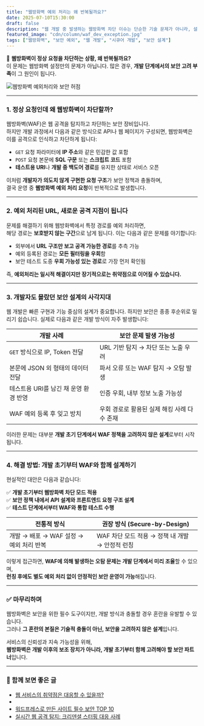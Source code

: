 ```yaml
---
title: "웹방화벽 예외 처리는 왜 반복될까요?"
date: 2025-07-10T15:30:00
draft: false
description: "웹 개발 중 발생하는 웹방화벽 차단 이슈는 단순한 기술 문제가 아니라, 설계 초기 단계에서의 보안 고려 부족에서 시작됩니다. 반복되는 예외 처리를 줄이기 위한 현실적인 접근 방법을 소개합니다."
featured_image: "cdn/column/waf_dev_exception.jpg"
tags: ["웹방화벽", "보안 예외", "웹 개발", "시큐어 개발", "보안 설계"]
---
```


🚧 **웹방화벽이 정상 요청을 차단하는 상황, 왜 반복될까요?**  
이 문제는 웹방화벽 설정만의 문제가 아닙니다. 많은 경우, **개발 단계에서의 보안 고려 부족**이 그 원인이 됩니다.

<!--more-->

![웹방화벽 예외처리와 보안 허점](https://blog.plura.io/cdn/column/waf_dev_exception.jpg)

---

### 1. **정상 요청인데 왜 웹방화벽이 차단할까?**

웹방화벽(WAF)은 웹 공격을 탐지하고 차단하는 보안 장비입니다.  
하지만 개발 과정에서 다음과 같은 방식으로 API나 웹 페이지가 구성되면, 웹방화벽은 이를 공격으로 인식하고 차단하게 됩니다:

- `GET` 요청 파라미터에 **IP 주소**와 같은 민감한 값 포함  
- `POST` 요청 본문에 **SQL 구문** 또는 **스크립트 코드** 포함  
- **테스트용 URI**나 **개발 중 백도어 경로**를 유지한 상태로 서비스 오픈  

이처럼 **개발자가 의도치 않게 구현한 요청 구조**가 보안 정책과 충돌하며,  
결국 운영 중 **웹방화벽 예외 처리 요청**이 반복적으로 발생합니다.

---

### 2. **예외 처리된 URL, 새로운 공격 지점이 됩니다**

문제를 해결하기 위해 웹방화벽에서 특정 경로를 예외 처리하면,  
해당 경로는 **보호받지 않는 구간**으로 남게 됩니다. 이는 다음과 같은 문제를 야기합니다:

- 외부에서 **URL 구조만 보고 공격 가능한 경로**를 추측 가능  
- 예외 등록된 경로는 **모든 필터링을 우회**함  
- 보안 테스트 도중 **우회 가능성 있는 경로**로 가장 먼저 확인됨

즉, **예외처리는 일시적 해결이지만 장기적으로는 취약점으로 이어질 수 있습니다.**

---

### 3. **개발자도 몰랐던 보안 설계의 사각지대**

웹 개발은 빠른 구현과 기능 중심의 설계가 중요합니다. 하지만 보안은 종종 후순위로 밀리기 쉽습니다. 실제로 다음과 같은 개발 방식이 자주 발생합니다:

| 개발 사례                         | 보안 문제 발생 가능성                    |
|----------------------------------|---------------------------------------|
| `GET` 방식으로 IP, Token 전달         | URL 기반 탐지 → 차단 또는 노출 우려         |
| 본문에 JSON 외 형태의 데이터 전달      | 파서 오류 또는 WAF 탐지 → 오탐 발생          |
| 테스트용 URI를 남긴 채 운영 환경 반영   | 인증 우회, 내부 정보 노출 가능성              |
| WAF 예외 등록 후 잊고 방치           | 우회 경로로 활용된 실제 해킹 사례 다수 존재     |

이러한 문제는 대부분 **개발 초기 단계에서 WAF 정책을 고려하지 않은 설계**로부터 시작됩니다.

---

### 4. **해결 방법: 개발 초기부터 WAF와 함께 설계하기**

현실적인 대안은 다음과 같습니다:

✅ **개발 초기부터 웹방화벽 차단 모드 적용**  
✅ **보안 정책 내에서 API 설계와 프론트엔드 요청 구조 설계**  
✅ **테스트 단계에서부터 WAF와 통합 테스트 수행**

| 전통적 방식                              | 권장 방식 (Secure-by-Design)       |
|---------------------------------------|------------------------------------|
| 개발 → 배포 → WAF 설정 → 예외 처리 반복   | WAF 차단 모드 적용 → 정책 내 개발 → 안정적 런칭 |

이렇게 접근하면, **WAF에 의해 발생하는 오탐 문제는 개발 단계에서 미리 조율**할 수 있으며,  
**런칭 후에도 별도 예외 처리 없이 안정적인 보안 운영이 가능**해집니다.

---

### ✅ 마무리하며

웹방화벽은 보안을 위한 필수 도구이지만, 개발 방식과 충돌할 경우 혼란을 유발할 수 있습니다.  
그러나 **그 혼란의 본질은 기술적 충돌이 아닌, 보안을 고려하지 않은 설계**입니다.

서비스의 신뢰성과 지속 가능성을 위해,  
**웹방화벽은 개발 이후의 보조 장치가 아니라, 개발 초기부터 함께 고려해야 할 보안 파트너**입니다.

---

### 📖 함께 보면 좋은 글

- [웹 서비스의 취약점은 대응할 수 있을까?](https://blog.plura.io/ko/column/vulnerabilities_web/)
- 
- [워드프레스로 만든 사이트 필수 보안 TOP 10](https://blog.plura.io/ko/column/wordpress_security_top10/)  
- [실시간 웹 공격 탐지: 크리덴셜 스터핑 대응 사례](https://blog.plura.io/ko/column/credential_stuffing/)  
